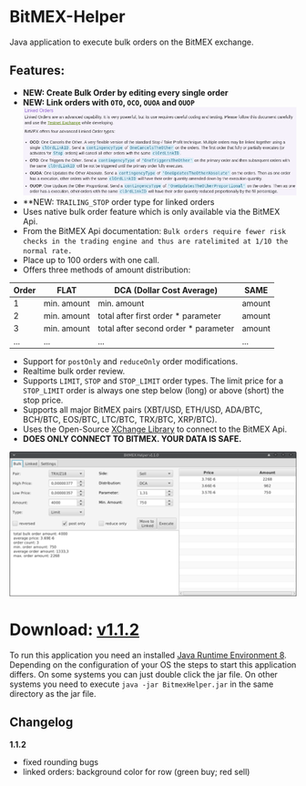 # BitMEX-Helper
Java application to execute bulk orders on the BitMEX exchange.

## Features:
* **NEW: Create Bulk Order by editing every single order**
* **NEW: Link orders with `OTO`, `OCO`, `OUOA` and `OUOP`**
![BitMEX LinkedOrderTypes](https://github.com/SaschaZ/BitMEX-Helper/raw/master/media/BitMEX-LinkedOrderTypes.png)
* **NEW: `TRAILING_STOP` order type for linked orders
* Uses native bulk order feature which is only available via the BitMEX Api.
* From the BitMEX Api documentation: `Bulk orders require fewer risk checks in the trading engine and thus are ratelimited at 1/10 the normal rate.`
* Place up to 100 orders with one call.
* Offers three methods of amount distribution:

| Order |     FLAT    |      DCA (Dollar Cost Average)       |  SAME  |
| ----- | ----------- | ------------------------------------ | ------ |
|  1    | min. amount | min. amount                          | amount |
|  2    | min. amount | total after first order * parameter  | amount |
|  3    | min. amount | total after second order * parameter | amount |
|  ...  | ...         | ...                                  | ...    |
* Support for `postOnly` and `reduceOnly` order modifications.
* Realtime bulk order review.
* Supports `LIMIT`, `STOP` and `STOP_LIMIT` order types. The limit price for a `STOP_LIMIT` order is always one step
    below (long) or above  (short) the stop price.
* Supports all major BitMEX pairs (XBT/USD, ETH/USD, ADA/BTC, BCH/BTC, EOS/BTC, LTC/BTC, TRX/BTC, XRP/BTC).
* Uses the Open-Source [XChange Library](https://github.com/knowm/XChange) to connect to the BitMEX Api.
* **DOES ONLY CONNECT TO BITMEX. YOUR DATA IS SAFE.**

![BitMEX preview](https://github.com/SaschaZ/BitMEX-Helper/raw/master/media/BitMEX-Helper.png)

# **Download: [v1.1.2](https://github.com/SaschaZ/BitMEX-Helper/raw/master/releases/v1.1.2/BitmexHelper.jar)**

To run this application you need an installed [Java Runtime Environment 8](http://www.oracle.com/technetwork/java/javase/downloads/jre8-downloads-2133155.html).
Depending on the configuration of your OS the steps to start this application differs. On some systems you can just
double click the jar file. On other systems you need to execute `java -jar BitmexHelper.jar` in the same directory as
the jar file.

## Changelog
**1.1.2**
* fixed rounding bugs
* linked orders: background color for row (green buy; red sell)
